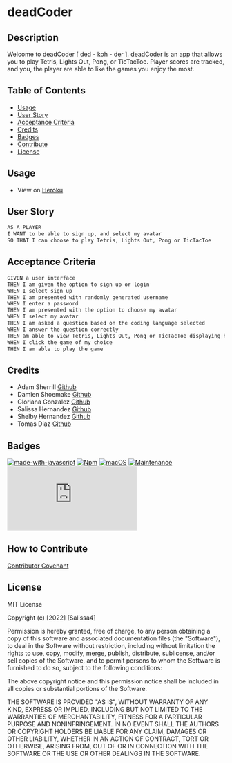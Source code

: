 # deadCoder
 
## Description

Welcome to deadCoder [ ded - koh - der ]. deadCoder is an app that allows you to play Tetris, Lights Out, Pong, or TicTacToe. Player scores are tracked, and you, the player are able to like the games you enjoy the most. 

## Table of Contents
- [Usage](#usage)
- [User Story](#user-story)
- [Acceptance Criteria](#acceptance-criteria)
- [Credits](#credits)
- [Badges](#badges)
- [Contribute](#how-to-contribute)
- [License](#license)

## Usage

- View on [Heroku](https://deadcoder.herokuapp.com/)
<!-- ![deadCoder](./assets/demo.png) -->

## User Story

```md
AS A PLAYER
I WANT to be able to sign up, and select my avatar
SO THAT I can choose to play Tetris, Lights Out, Pong or TicTacToe
```
## Acceptance Criteria

```md
GIVEN a user interface
THEN I am given the option to sign up or login
WHEN I select sign up
THEN I am presented with randomly generated username
WHEN I enter a password
THEN I am presented with the option to choose my avatar
WHEN I select my avatar
THEN I am asked a question based on the coding language selected
WHEN I answer the question correctly
THEN am able to view Tetris, Lights Out, Pong or TicTacToe displaying highscores and likes
WHEN I click the game of my choice
THEN I am able to play the game
```

## Credits 

- Adam Sherrill [Github](https://github.com/ajsherrill2)
- Damien Shoemake [Github](https://github.com/Damien-Shoemake)
- Gloriana Gonzalez [Github](https://github.com/ggggglo)
- Salissa Hernandez [Github](https://github.com/Salissa4)
- Shelby Hernandez [Github](https://github.com/Shernandez927)
- Tomas Diaz [Github](https://github.com/tomasdiaz83)

## Badges

[![made-with-javascript](https://img.shields.io/badge/Made%20with-JavaScript-1f425f.svg)](https://www.javascript.com)
[![Npm](https://badgen.net/badge/icon/npm?icon=npm&label)](https://https://npmjs.com/)
[![macOS](https://svgshare.com/i/ZjP.svg)](https://svgshare.com/i/ZjP.svg)
[![Maintenance](https://img.shields.io/badge/Maintained%3F-no-red.svg)](https://bitbucket.org/lbesson/ansi-colors)
[![GitHub license](https://badgen.net/github/license/Naereen/Strapdown.js)](https://github.com/Naereen/StrapDown.js/blob/master/LICENSE)

## How to Contribute

[Contributor Covenant](https://www.contributor-covenant.org/) 

## License

MIT License

Copyright (c) [2022] [Salissa4]

Permission is hereby granted, free of charge, to any person obtaining a copy
of this software and associated documentation files (the "Software"), to deal
in the Software without restriction, including without limitation the rights
to use, copy, modify, merge, publish, distribute, sublicense, and/or sell
copies of the Software, and to permit persons to whom the Software is
furnished to do so, subject to the following conditions:

The above copyright notice and this permission notice shall be included in all
copies or substantial portions of the Software.

THE SOFTWARE IS PROVIDED "AS IS", WITHOUT WARRANTY OF ANY KIND, EXPRESS OR
IMPLIED, INCLUDING BUT NOT LIMITED TO THE WARRANTIES OF MERCHANTABILITY,
FITNESS FOR A PARTICULAR PURPOSE AND NONINFRINGEMENT. IN NO EVENT SHALL THE
AUTHORS OR COPYRIGHT HOLDERS BE LIABLE FOR ANY CLAIM, DAMAGES OR OTHER
LIABILITY, WHETHER IN AN ACTION OF CONTRACT, TORT OR OTHERWISE, ARISING FROM,
OUT OF OR IN CONNECTION WITH THE SOFTWARE OR THE USE OR OTHER DEALINGS IN THE
SOFTWARE.


